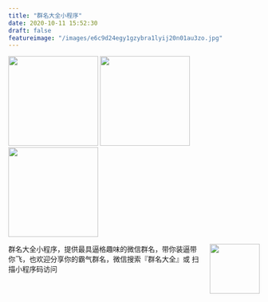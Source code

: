 ```yaml
---
title: "群名大全小程序"
date: 2020-10-11 15:52:30
draft: false
featureimage: "/images/e6c9d24egy1gzybra1lyij20n01au3zo.jpg"
---
```


<div class="photos-row">
  <img src="../images/e6c9d24egy1gzybra1lyij20n01au3zo.jpg" width="180" />
  <img src="../images/e6c9d24egy1gzybr9pqndj20n01al3zo.jpg" width="180" />
  <img src="../images/e6c9d24egy1gzybr99u30j20n01ajq3g.jpg" width="180" />
</div>
<div><p style="float: right; margin-left: 20px">
 <img src="../images/e6c9d24egy1gzybvcc9xsj2076076749.jpg" width="100" />
</p>
</div>

群名大全小程序，提供最具逼格趣味的微信群名，带你装逼带你飞，也欢迎分享你的霸气群名，微信搜索『群名大全』或 扫描小程序码访问
